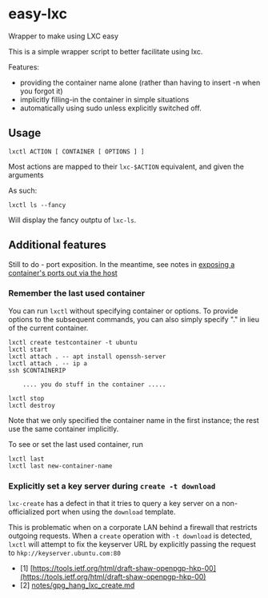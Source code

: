 # easy-lxc

Wrapper to make using LXC easy

This is a simple wrapper script to better facilitate using lxc.

Features:

* providing the container name alone (rather than having to insert -n when you forgot it)
* implicitly filling-in the container in simple situations
* automatically using sudo unless explicitly switched off.

## Usage

	lxctl ACTION [ CONTAINER [ OPTIONS ] ]

Most actions are mapped to their `lxc-$ACTION` equivalent, and given the arguments

As such:

	lxctl ls --fancy

Will display the fancy outptu of `lxc-ls`.

## Additional features

Still to do - port exposition. In the meantime, see notes in [exposing a container's ports out via the host](notes/container_exposure.md)

### Remember the last used container

You can run `lxctl` without specifying container or options. To provide options to the subsequent commands, you can also simply specify "." in lieu of the current container.

	lxctl create testcontainer -t ubuntu
	lxctl start
	lxctl attach . -- apt install openssh-server
	lxctl attach . -- ip a
	ssh $CONTAINERIP

	    .... you do stuff in the container .....
	
	lxctl stop
	lxctl destroy

Note that we only specified the container name in the first instance; the rest use the same container implicitly.

To see or set the last used container, run

	lxctl last
	lxctl last new-container-name

### Explicitly set a key server during `create -t download`

`lxc-create` has a defect in that it tries to query a key server on a non-officialized port when using the `download` template.

This is problematic when on a corporate LAN behind a firewall that restricts outgoing requests. When a `create` operation with `-t download` is detected, `lxctl` will attempt to fix the keyserver URL by explicitly passing the request to `hkp://keyserver.ubuntu.com:80`

* [1] [https://tools.ietf.org/html/draft-shaw-openpgp-hkp-00](https://tools.ietf.org/html/draft-shaw-openpgp-hkp-00)
* [2] [notes/gpg_hang_lxc_create.md](notes/gpg_hang_lxc_create.md)

